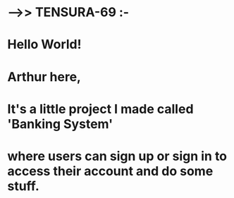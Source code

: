 # -->> TENSURA-69  :-
 
# Hello World!
# Arthur here,
# It's a little project I made called 'Banking System'
# where users can sign up or sign in to access their account and do some stuff.

